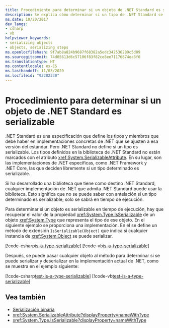 ```yaml
---
title: Procedimiento para determinar si un objeto de .NET Standard es serializable
description: Se explica cómo determinar si un tipo de .NET Standard se puede serializar en tiempo de ejecución.
ms.date: 10/20/2017
dev_langs:
- csharp
- vb
helpviewer_keywords:
- serializing objects
- objects, serializing steps
ms.openlocfilehash: 9f7ab8a824b9687f68382a5edc342536289c5d09
ms.sourcegitcommit: 74d05613d6c57106f83f82ce8ee71176874ea3f0
ms.translationtype: HT
ms.contentlocale: es-ES
ms.lasthandoff: 11/03/2020
ms.locfileid: "93282330"
---
```

# <a name="how-to-determine-if-a-net-standard-object-is-serializable"></a>Procedimiento para determinar si un objeto de .NET Standard es serializable

.NET Standard es una especificación que define los tipos y miembros que debe haber en implementaciones concretas de .NET que se ajusten a esa versión del estándar. Pero .NET Standard no define si un tipo es serializable. Los tipos definidos en la biblioteca de .NET Standard no están marcados con el atributo <xref:System.SerializableAttribute>. En su lugar, son las implementaciones de .NET específicas, como .NET Framework y .NET Core, las que deciden libremente si un tipo determinado es serializable.

Si ha desarrollado una biblioteca que tiene como destino .NET Standard, cualquier implementación de .NET que admita .NET Standard puede usar la biblioteca. Esto significa que no se puede saber con antelación si un tipo determinado es serializable; solo se sabrá en tiempo de ejecución.

Para determinar si un objeto es serializable en tiempo de ejecución, hay que recuperar el valor de la propiedad <xref:System.Type.IsSerializable> de un objeto <xref:System.Type> que representa el tipo de ese objeto. En el siguiente ejemplo se proporciona una implementación. En él se define un método de extensión `IsSerializable(Object)` que indica si cualquier instancia de <xref:System.Object> se puede serializar.

[!code-csharp[is-a-type-serializable](~/samples/snippets/standard/serialization/is-serializable/csharp/program.cs#2)]
[!code-vb[is-a-type-serializable](~/samples/snippets/standard/serialization/is-serializable/vb/library.vb#2)]

Después, se puede pasar cualquier objeto al método para determinar si se puede serializar y deserializar en la implementación actual de .NET, como se muestra en el ejemplo siguiente:

[!code-csharp[test-is-a-type-serializable](~/samples/snippets/standard/serialization/is-serializable/csharp/program.cs#1)]
[!code-vb[test-is-a-type-serializable](~/samples/snippets/standard/serialization/is-serializable/vb/program.vb#1)]

## <a name="see-also"></a>Vea también

- [Serialización binaria](binary-serialization.md)
- <xref:System.SerializableAttribute?displayProperty=nameWithType>
- <xref:System.Type.IsSerializable?displayProperty=nameWithType>
